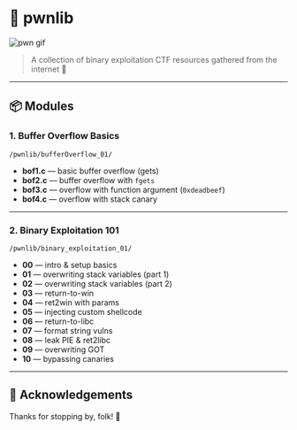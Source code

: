 # 🐚 pwnlib

![pwn gif](https://i.pinimg.com/originals/fa/59/6c/fa596cea24a101c9efbe209235c8b832.gif)

> A collection of binary exploitation CTF resources gathered from the internet 💌  

---

## 📦 Modules

### 1. Buffer Overflow Basics
`/pwnlib/bufferOverflow_01/`

- **bof1.c** — basic buffer overflow (gets)
- **bof2.c** — buffer overflow with `fgets`
- **bof3.c** — overflow with function argument (`0xdeadbeef`)
- **bof4.c** — overflow with stack canary

---

### 2. Binary Exploitation 101
`/pwnlib/binary_exploitation_01/`

- **00** — intro & setup basics  
- **01** — overwriting stack variables (part 1)  
- **02** — overwriting stack variables (part 2)  
- **03** — return-to-win  
- **04** — ret2win with params  
- **05** — injecting custom shellcode  
- **06** — return-to-libc  
- **07** — format string vulns  
- **08** — leak PIE & ret2libc  
- **09** — overwriting GOT  
- **10** — bypassing canaries  

---

## 🙏 Acknowledgements
Thanks for stopping by, folk! 💫
